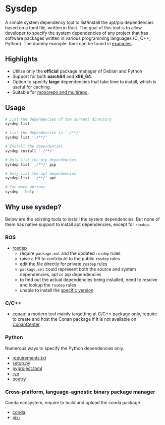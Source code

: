 # Sysdep

A simple system dependency tool to list/install the apt/pip dependencies based on a toml file, written in Rust. The goal of this tool is to allow developer to specify the system dependencies of any project that has software packages written in various programming languages (C, C++, Python). The dummy example .toml can be found in [examples](./examples/).

## Highlights

- Utilise only the **official** package manager of Debian and Python
- Support for both **aarch64** and **x86_64**.
- Option to specify **large** dependencies that take time to install, which is useful for caching.
- Suitable for [monorepo and multirepo](https://medium.com/@magenta2127/monorepo-vs-multi-repo-vs-monolith-7c4a5f476009).

## Usage

```bash
# List the dependencies of the current directory
sysdep list

# List the dependencies in './**/'
sysdep list './**/'

# Install the dependencies
sysdep install './**/'

# Only list the pip dependencies
sysdep list './**/' pip

# Only list the apt dependencies
sysdep list './**/' apt

# For more options
sysdep --help
```

## Why use sysdep?

Below are the existing tools to install the system dependencies. But none of them has native support to install apt dependencies, except for `rosdep`.

### ROS

- [rosdep](https://github.com/ros-infrastructure/rosdep)
  - require `package.xml` and the updated `rosdep` rules
  - raise a PR to contribute to the public `rosdep` rules
  - edit the file directly for private `rosdep` rules
  - `package.xml` could represent both the source and system dependencies, apt or pip dependencies
  - to find out the actual dependencies being installed, need to resolve and lookup the `rosdep` rules
  - unable to install the [specific version](https://robotics.stackexchange.com/questions/98835/rosdep-install-specific-version-of-dependencies)

### C/C++

- [conan](https://conan.io/): a modern tool mainly targetting at C/C++ package only, require to create and host the Conan package if it is not available on [ConanCenter](https://conan.io/center).

### Python

Numerous ways to specify the Python dependencies only.

- [requirements.txt](https://pip.pypa.io/en/stable/reference/requirements-file-format/)
- [setup.py](https://packaging.python.org/en/latest/guides/distributing-packages-using-setuptools/#install-requires)
- [pyproject.toml](https://packaging.python.org/en/latest/guides/distributing-packages-using-setuptools/#install-requires)
- [rye](https://github.com/astral-sh/rye)
- [poetry](https://github.com/python-poetry/poetry)

### Cross-platform, language-agnostic binary package manager

Conda ecosystem, require to build and upload the conda package.

- [conda](https://github.com/conda/conda)
- [pixi](https://github.com/prefix-dev/pixi)
